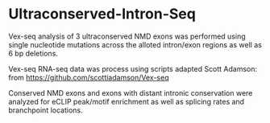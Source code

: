 # Ultraconserved-Intron-Seq

Vex-seq analysis of 3 ultraconserved NMD exons was performed using single nucleotide mutations across the alloted intron/exon regions as well as 6 bp deletions.

Vex-seq RNA-seq data was process using scripts adapted Scott Adamson: from https://github.com/scottiadamson/Vex-seq

Conserved NMD exons and exons with distant intronic conservation were analyzed for eCLIP peak/motif enrichment as well as splicing rates and branchpoint locations.

